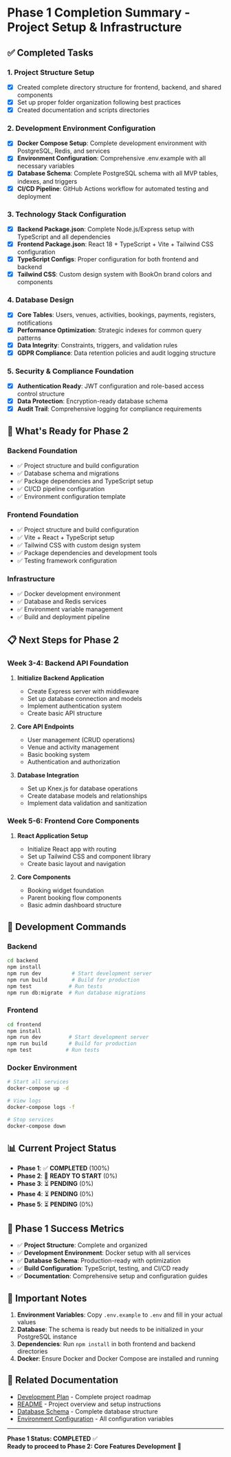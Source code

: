 # Phase 1 Completion Summary - Project Setup & Infrastructure

## ✅ Completed Tasks

### 1. Project Structure Setup
- [x] Created complete directory structure for frontend, backend, and shared components
- [x] Set up proper folder organization following best practices
- [x] Created documentation and scripts directories

### 2. Development Environment Configuration
- [x] **Docker Compose Setup**: Complete development environment with PostgreSQL, Redis, and services
- [x] **Environment Configuration**: Comprehensive .env.example with all necessary variables
- [x] **Database Schema**: Complete PostgreSQL schema with all MVP tables, indexes, and triggers
- [x] **CI/CD Pipeline**: GitHub Actions workflow for automated testing and deployment

### 3. Technology Stack Configuration
- [x] **Backend Package.json**: Complete Node.js/Express setup with TypeScript and all dependencies
- [x] **Frontend Package.json**: React 18 + TypeScript + Vite + Tailwind CSS configuration
- [x] **TypeScript Configs**: Proper configuration for both frontend and backend
- [x] **Tailwind CSS**: Custom design system with BookOn brand colors and components

### 4. Database Design
- [x] **Core Tables**: Users, venues, activities, bookings, payments, registers, notifications
- [x] **Performance Optimization**: Strategic indexes for common query patterns
- [x] **Data Integrity**: Constraints, triggers, and validation rules
- [x] **GDPR Compliance**: Data retention policies and audit logging structure

### 5. Security & Compliance Foundation
- [x] **Authentication Ready**: JWT configuration and role-based access control structure
- [x] **Data Protection**: Encryption-ready database schema
- [x] **Audit Trail**: Comprehensive logging for compliance requirements

## 🚀 What's Ready for Phase 2

### Backend Foundation
- ✅ Project structure and build configuration
- ✅ Database schema and migrations
- ✅ Package dependencies and TypeScript setup
- ✅ CI/CD pipeline configuration
- ✅ Environment configuration template

### Frontend Foundation
- ✅ Project structure and build configuration
- ✅ Vite + React + TypeScript setup
- ✅ Tailwind CSS with custom design system
- ✅ Package dependencies and development tools
- ✅ Testing framework configuration

### Infrastructure
- ✅ Docker development environment
- ✅ Database and Redis services
- ✅ Environment variable management
- ✅ Build and deployment pipeline

## 📋 Next Steps for Phase 2

### Week 3-4: Backend API Foundation
1. **Initialize Backend Application**
   - Create Express server with middleware
   - Set up database connection and models
   - Implement authentication system
   - Create basic API structure

2. **Core API Endpoints**
   - User management (CRUD operations)
   - Venue and activity management
   - Basic booking system
   - Authentication and authorization

3. **Database Integration**
   - Set up Knex.js for database operations
   - Create database models and relationships
   - Implement data validation and sanitization

### Week 5-6: Frontend Core Components
1. **React Application Setup**
   - Initialize React app with routing
   - Set up Tailwind CSS and component library
   - Create basic layout and navigation

2. **Core Components**
   - Booking widget foundation
   - Parent booking flow components
   - Basic admin dashboard structure

## 🔧 Development Commands

### Backend
```bash
cd backend
npm install
npm run dev          # Start development server
npm run build        # Build for production
npm test            # Run tests
npm run db:migrate  # Run database migrations
```

### Frontend
```bash
cd frontend
npm install
npm run dev         # Start development server
npm run build       # Build for production
npm test           # Run tests
```

### Docker Environment
```bash
# Start all services
docker-compose up -d

# View logs
docker-compose logs -f

# Stop services
docker-compose down
```

## 📊 Current Project Status

- **Phase 1**: ✅ **COMPLETED** (100%)
- **Phase 2**: 🚧 **READY TO START** (0%)
- **Phase 3**: ⏳ **PENDING** (0%)
- **Phase 4**: ⏳ **PENDING** (0%)
- **Phase 5**: ⏳ **PENDING** (0%)

## 🎯 Phase 1 Success Metrics

- ✅ **Project Structure**: Complete and organized
- ✅ **Development Environment**: Docker setup with all services
- ✅ **Database Schema**: Production-ready with optimization
- ✅ **Build Configuration**: TypeScript, testing, and CI/CD ready
- ✅ **Documentation**: Comprehensive setup and configuration guides

## 🚨 Important Notes

1. **Environment Variables**: Copy `.env.example` to `.env` and fill in your actual values
2. **Database**: The schema is ready but needs to be initialized in your PostgreSQL instance
3. **Dependencies**: Run `npm install` in both frontend and backend directories
4. **Docker**: Ensure Docker and Docker Compose are installed and running

## 🔗 Related Documentation

- [Development Plan](./../PLAN.md) - Complete project roadmap
- [README](./../README.md) - Project overview and setup instructions
- [Database Schema](./../scripts/init-db.sql) - Complete database structure
- [Environment Configuration](./../.env.example) - All configuration variables

---

**Phase 1 Status: COMPLETED** ✅  
**Ready to proceed to Phase 2: Core Features Development** 🚀

